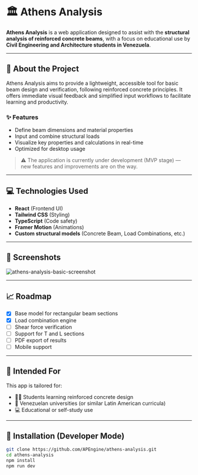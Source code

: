 # 🏛️ Athens Analysis

**Athens Analysis** is a web application designed to assist with the **structural analysis of reinforced concrete beams**, with a focus on educational use by **Civil Engineering and Architecture students in Venezuela**.

---

## 🚀 About the Project

Athens Analysis aims to provide a lightweight, accessible tool for basic beam design and verification, following reinforced concrete principles. It offers immediate visual feedback and simplified input workflows to facilitate learning and productivity.

### ✨ Features

- Define beam dimensions and material properties
- Input and combine structural loads
- Visualize key properties and calculations in real-time
- Optimized for desktop usage

> ⚠️ The application is currently under development (MVP stage) — new features and improvements are on the way.

---

## 💻 Technologies Used

- **React** (Frontend UI)
- **Tailwind CSS** (Styling)
- **TypeScript** (Code safety)
- **Framer Motion** (Animations)
- **Custom structural models** (Concrete Beam, Load Combinations, etc.)

---

## 📸 Screenshots

![athens-analysis-basic-screenshot](https://github.com/user-attachments/assets/55e66b12-e830-4635-8933-91021a8896f1)

---

## 📈 Roadmap

- [x] Base model for rectangular beam sections
- [x] Load combination engine
- [ ] Shear force verification
- [ ] Support for T and L sections
- [ ] PDF export of results
- [ ] Mobile support

---

## 🧠 Intended For

This app is tailored for:

- 🧑‍🎓 Students learning reinforced concrete design
- 🏫 Venezuelan universities (or similar Latin American curricula)
- 💻 Educational or self-study use

---

## 📂 Installation (Developer Mode)

```bash
git clone https://github.com/APEngine/athens-analysis.git
cd athens-analysis
npm install
npm run dev

